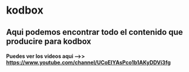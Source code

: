 # kodbox
## Aqui podemos encontrar todo el contenido que producire para kodbox

#### Puedes ver los videos aqui -->> https://www.youtube.com/channel/UCoEIYAsPco1b1AKyDDVi3fg
